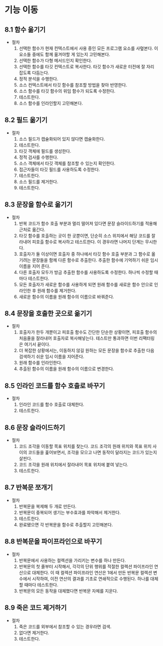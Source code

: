 # 기능 이동

## 8.1 함수 옮기기

- 절차
  1. 선택한 함수가 현재 컨텍스트에서 사용 중인 모든 프로그램 요소를 사렾본다. 이 요소들 중에도 함께 옮겨야할 게 있는지 고민해본다.
  2. 선택한 함수가 다형 메서드인지 확인한다.
  3. 선택한 함수를 타깃 컨텍스트로 복사한다. 타깃 함수가 새로운 터전에 잘 자리 잡도록 다듬는다.
  4. 정적 분석을 수행한다.
  5. 소스 컨텍스트에서 타깃 함수를 참조할 방법을 찾아 반영한다.
  6. 소스 함수를 타깃 함수의 위임 함수가 되도록 수정한다.
  7. 테스트한다.
  8. 소스 함수를 인라인할지 고민해본다.

## 8.2 필드 옮기기

- 절차
  1. 소스 필드가 캡슐화되어 있지 않다면 캡슐화한다.
  2. 테스트한다.
  3. 타깃 객체에 필드를 생성한다.
  4. 정적 검사를 수행한다.
  5. 소스 객체에서 타깃 객체를 참조할 수 있는지 확인한다.
  6. 접근자들이 타깃 필드를 사용하도록 수정한다.
  7. 테스트한다.
  8. 소스 필드를 제거한다.
  9. 테스트한다.

## 8.3 문장을 함수로 옮기기

- 절차
  1. 반복 코드가 함수 호출 부분과 멀리 떨어져 있다면 문장 슬라이드하기를 적용해 근처로 옮긴다.
  2. 타깃 함수를 호출하는 곳이 한 곳뿐이면, 단순히 소스 위치에서 해당 코드를 잘라내어 피호출 함수로 복사하고 테스트한다. 이 경우라면 나머지 단계는 무시한다.
  3. 호출자가 둘 이상이면 호출자 중 하나에서 타깃 함수 호출 부분과 그 함수로 옮기려는 문장들을 함께 다른 함수로 추출한다. 추출한 함수에 기억하기 쉬운 임시 이름을 지어 준다.
  4. 다른 호출자 모두가 방금 추출한 함수를 사용하도록 수정한다. 하나씩 수정할 때마다 테스트한다.
  5. 모든 호출자가 새로운 함수를 사용하게 되면 원래 함수를 새로운 함수 안으로 인라인한 후 원래 함수를 제거한다.
  6. 새로운 함수의 이름을 원래 함수의 이름으로 바꿔준다.

## 8.4 문장을 호출한 곳으로 옮기기

- 절차
  1. 호출자가 한두 개뿐이고 피호출 함수도 간단한 단순한 상황이면, 피호출 함수의 처음줄을 잘라내어 호출자로 복사해넣는다. 테스트만 통과하면 이번 리팩터링은 여기서 끝이다.
  2. 더 복잡한 상황에서는, 이동하지 않길 원하는 모든 문장을 함수로 추출한 다음 검색하기 쉬운 임시 이름을 지어준다.
  3. 원래 함수를 인라인한다.
  4. 추출된 함수의 이름을 원래 함수의 이름으로 변경한다.

## 8.5 인라인 코드를 함수 호출로 바꾸기

- 절차
  1. 인라인 코드를 함수 호출로 대체한다.
  2. 테스트한다.

## 8.6 문장 슬라이드하기

- 절차
  1. 코드 조각을 이동할 목표 위치를 찾는다. 코드 조각의 원래 위치와 목표 위치 사이의 코드들을 훑어보면서, 조각을 모으고 나면 동작이 달라지는 코드가 있는지 살핀다.
  2. 코드 조각을 원래 위치에서 잘라내어 목표 위치에 붙여 넣는다.
  3. 테스트한다.

## 8.7 반복문 쪼개기

- 절차
  1. 반복문을 복제해 두 개로 만든다.
  2. 반복문이 중복되어 생기는 부수효과를 파악해서 제거한다.
  3. 테스트한다.
  4. 완료됐으면 각 반복문을 함수로 추출할지 고민해본다.

## 8.8 반복문을 파이프라인으로 바꾸기

- 절차
  1. 반복문에서 사용하는 컬렉션을 가리키는 변수를 하나 만든다.
  2. 반복문의 첫 줄부터 시작해서, 각각의 단위 행위를 적절한 컬렉션 파이프라인 연산으로 대체한다. 이 때 컬렉션 파이프라인 연산은 1에서 만든 반복문 컬렉션 변수에서 시작하여, 이전 연산의 결과를 기초로 연쇄적으로 수행된다. 하나를 대체할 때마다 테스트한다.
  3. 반복문의 모든 동작을 대체했다면 반복문 자체를 지운다.

## 8.9 죽은 코드 제거하기

- 절차
  1. 죽은 코드를 외부에서 참조할 수 있는 경우라면 검색.
  2. 없다면 제거한다.
  3. 테스트한다.
